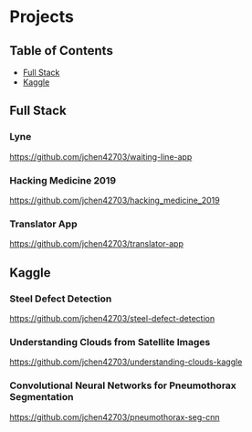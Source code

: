# Projects

## Table of Contents

-   [Full Stack](#full-stack)
-   [Kaggle](#kaggle)

## Full Stack

### Lyne

https://github.com/jchen42703/waiting-line-app

### Hacking Medicine 2019

https://github.com/jchen42703/hacking_medicine_2019

### Translator App

https://github.com/jchen42703/translator-app

<!-- ### Math Research QHSS

**Move this to research.**

https://github.com/jchen42703/MathResearchQHSS -->

## Kaggle

### Steel Defect Detection

https://github.com/jchen42703/steel-defect-detection

### Understanding Clouds from Satellite Images

https://github.com/jchen42703/understanding-clouds-kaggle

### Convolutional Neural Networks for Pneumothorax Segmentation

https://github.com/jchen42703/pneumothorax-seg-cnn
